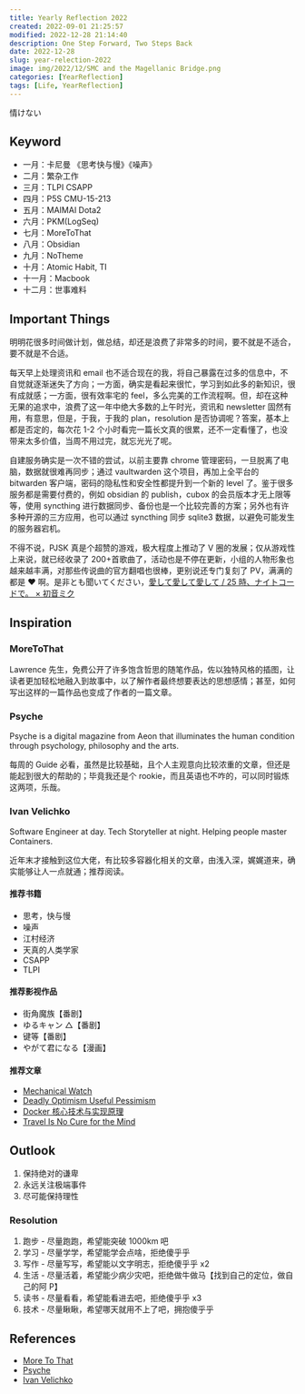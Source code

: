```yaml
---
title: Yearly Reflection 2022
created: 2022-09-01 21:25:57
modified: 2022-12-28 21:14:40
description: One Step Forward, Two Steps Back
date: 2022-12-28
slug: year-relection-2022
image: img/2022/12/SMC and the Magellanic Bridge.png
categories: [YearReflection]
tags: [Life, YearReflection]
---
```


情けない

## Keyword

- 一月：卡尼曼 《思考快与慢》《噪声》
- 二月：繁杂工作
- 三月：TLPI CSAPP
- 四月：P5S CMU-15-213
- 五月：MAIMAI Dota2
- 六月：PKM(LogSeq)
- 七月：MoreToThat
- 八月：Obsidian
- 九月：NoTheme
- 十月：Atomic Habit, TI
- 十一月：Macbook
- 十二月：世事难料

## Important Things

明明花很多时间做计划，做总结，却还是浪费了非常多的时间，要不就是不适合，要不就是不合适。

每天早上处理资讯和 email 也不适合现在的我，将自己暴露在过多的信息中，不自觉就逐渐迷失了方向；一方面，确实是看起来很忙，学习到如此多的新知识，很有成就感；一方面，很有效率宅的 feel，多么完美的工作流程啊。但，却在这种无果的追求中，浪费了这一年中绝大多数的上午时光，资讯和 newsletter 固然有用，有意思，但是，于我，于我的 plan，resolution 是否协调呢？答案，基本上都是否定的，每次花 1-2 个小时看完一篇长文真的很累，还不一定看懂了，也没带来太多价值，当周不用过完，就忘光光了呢。

自建服务确实是一次不错的尝试，以前主要靠 chrome 管理密码，一旦脱离了电脑，数据就很难再同步；通过 vaultwarden 这个项目，再加上全平台的 bitwarden 客户端，密码的隐私性和安全性都提升到一个新的 level 了。鉴于很多服务都是需要付费的，例如 obsidian 的 publish，cubox 的会员版本才无上限等等，使用 syncthing 进行数据同步、备份也是一个比较完善的方案；另外也有许多种开源的三方应用，也可以通过 syncthing 同步 sqlite3 数据，以避免可能发生的服务器宕机。

不得不说，PJSK 真是个超赞的游戏，极大程度上推动了 V 圈的发展；仅从游戏性上来说，就已经收录了 200+首歌曲了，活动也是不停在更新，小组的人物形象也越来越丰满，对那些传说曲的官方翻唱也很棒，更别说还专门复刻了 PV，满满的都是 ❤ 啊。是非とも聞いてください，[愛して愛して愛して / 25 時、ナイトコードで。 × 初音ミク](https://www.youtube.com/watch?v=YAc_gGGdkEg)

## Inspiration

### MoreToThat

Lawrence 先生，免费公开了许多饱含哲思的随笔作品，佐以独特风格的插图，让读者更加轻松地融入到故事中，以了解作者最终想要表达的思想感情；甚至，如何写出这样的一篇作品也变成了作者的一篇文章。

### Psyche

Psyche is a digital magazine from Aeon that illuminates the human condition through psychology, philosophy and the arts.

每周的 Guide 必看，虽然是比较基础，且个人主观意向比较浓重的文章，但还是能起到很大的帮助的；毕竟我还是个 rookie，而且英语也不咋的，可以同时锻炼这两项，乐哉。

### Ivan Velichko

Software Engineer at day. Tech Storyteller at night. Helping people master Containers.

近年末才接触到这位大佬，有比较多容器化相关的文章，由浅入深，娓娓道来，确实能够让人一点就通；推荐阅读。

#### 推荐书籍

- 思考，快与慢
- 噪声
- 江村经济
- 天真的人类学家
- CSAPP
- TLPI

#### 推荐影视作品

- 街角魔族【番剧】
- ゆるキャン △【番剧】
- 键等【番剧】
- やがて君になる【漫画】

#### 推荐文章

- [Mechanical Watch](https://ciechanow.ski/mechanical-watch/)
- [Deadly Optimism Useful Pessimism](https://richardheinberg.com/museletter-353-deadly-optimism-useful-pessimism)
- [Docker 核心技术与实现原理](https://draveness.me/docker/)
- [Travel Is No Cure for the Mind](https://moretothat.com/travel-is-no-cure-for-the-mind/)

## Outlook

1. 保持绝对的谦卑
2. 永远关注极端事件
3. 尽可能保持理性

### Resolution

1. 跑步 - 尽量跑跑，希望能突破 1000km 吧
2. 学习 - 尽量学学，希望能学会点啥，拒绝傻乎乎
3. 写作 - 尽量写写，希望能以文字明志，拒绝傻乎乎 x2
4. 生活 - 尽量活着，希望能少病少灾吧，拒绝做牛做马【找到自己的定位，做自己的阿 P】
5. 读书 - 尽量看看，希望能看进去吧，拒绝傻乎乎 x3
6. 技术 - 尽量瞅瞅，希望哪天就用不上了吧，拥抱傻乎乎

## References

- [More To That](https://moretothat.com/)
- [Psyche](https://psyche.co/)
- [Ivan Velichko](https://iximiuz.com/en/)
